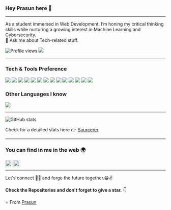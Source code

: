 ### Hey Prasun here 👋

---

As a student immersed in Web Development, I’m honing my critical thinking skills while nurturing a growing interest in Machine Learning and Cybersecurity.
<br/>
💬 Ask me about Tech-related stuff.


![Profile views](https://komarev.com/ghpvc/?username=Prasun-Shiwakoti)  <img src="https://img.shields.io/github/followers/Prasun-Shiwakoti?label=Follow" style=" float:left, margin-right:10px" />


---


### Tech & Tools Preference

<img src = "https://img.shields.io/badge/-HTML5-E34F26?style=flat&logo=html5&logoColor=white"> <img src = "https://img.shields.io/badge/-CSS3-1572B6?style=flat&logo=css3&logoColor=white">
<img src="https://img.shields.io/badge/-Bootstrap-563D7C?style=flat&logo=bootstrap&logoColor=white">
<img src="https://img.shields.io/badge/-JavaScript-eed718?style=flat&logo=javascript&logoColor=ffffff">
<img src="https://img.shields.io/badge/-Python-black?style=flat&logo=python&logoColor=white">
<img src="https://img.shields.io/badge/-Django-3C873A?style=flat&logo=django&logoColor=white">
<img src="https://img.shields.io/badge/-React-000000?style=flat&logo=react&logoColor=00c8ff">
<img src="https://img.shields.io/badge/-MongoDB-4DB33D?style=flat&logo=mongodb&logoColor=FFFFFF">
<img src="https://img.shields.io/badge/-MySQL-F29111?style=flat&logo=mysql&logoColor=FFFFFF">
<img src="https://img.shields.io/badge/-Node.js-3C873A?style=flat&logo=Node.js&logoColor=white">
<img src="https://img.shields.io/badge/-Progressive Web Apps-5A0FC8?style=flat">
<img src="http://img.shields.io/badge/-Git-F1502F?style=flat&logo=git&logoColor=FFFFFF">
<img src="http://img.shields.io/badge/-Github-000000?style=flat&logo=github&logoColor=FFFFFF">
<img src="http://img.shields.io/badge/-VS%20Code-007ACC?style=flat&logo=visual%20studio%20code&logoColor=white">

### Other Languages I know
<img src="https://img.shields.io/badge/-C%20&%20C++-659ad2?style=flat&logo=c%2B%2B&logoColor=ffffff">  

---

![GitHub stats](https://github-readme-stats.vercel.app/api?username=Prasun-Shiwakoti&show_icons=true&hide_border=true)

Check for a detailed stats here :point_right: [Sourcerer](https://sourcerer.io/Prasun-Shiwakoti)

---


### You can find in me in the web 🌍
[<img align="left" alt="Prasun-Shiwakoti | LinkedIn" width="22px" src="https://cdn.jsdelivr.net/npm/simple-icons@v3/icons/linkedin.svg" />][linkedin]
[<img align="left" alt="Prasun-Shiwakoti | Instagram" width="22px" src="https://cdn.jsdelivr.net/npm/simple-icons@v3/icons/instagram.svg" />][instagram]

<br/>


---

Let's connect 👨‍💻 and forge the future together.😁✌

**Check the Repositories and don't forget to give a star.** 👇

:star: From [Prasun](https://github.com/Prasun-Shiwakoti)

[youtube]: https://youtube.com/
[instagram]: https://www.instagram.com/_pra_sun_/
[linkedin]: https://www.linkedin.com/in/prasun-shiwakoti-9570581b3/
